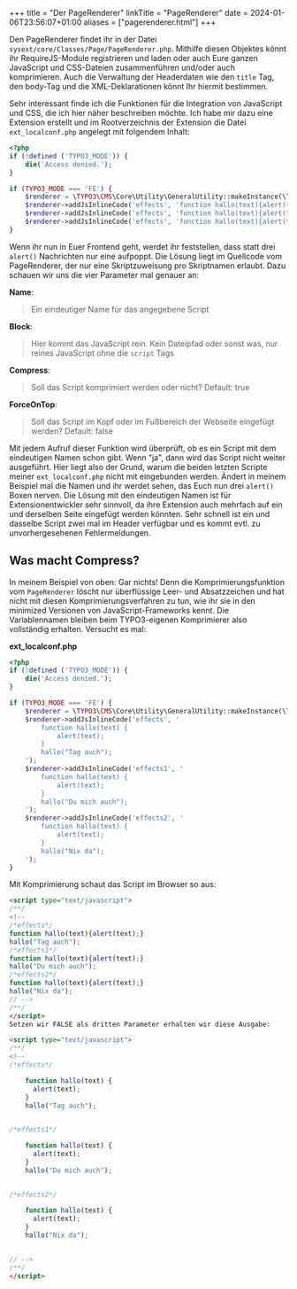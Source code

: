 +++
title = "Der PageRenderer"
linkTitle = "PageRenderer"
date = 2024-01-06T23:56:07+01:00
aliases = ["pagerenderer.html"]
+++

Den PageRenderer findet ihr in der Datei `sysext/core/Classes/Page/PageRenderer.php`. Mithilfe diesen Objektes könnt ihr RequireJS-Module registrieren und laden oder auch Eure ganzen JavaScript und CSS-Dateien zusammenführen und/oder auch komprimieren. Auch die Verwaltung der Headerdaten wie den `title` Tag, den body-Tag und die XML-Deklarationen könnt
Ihr hiermit bestimmen.

Sehr interessant finde ich die Funktionen für die Integration von JavaScript und CSS, die ich hier näher beschreiben möchte. Ich habe mir dazu eine Extension erstellt und im Rootverzeichnis der Extension die Datei `ext_localconf.php` angelegt mit folgendem Inhalt:

```php
<?php
if (!defined ('TYPO3_MODE')) {
    die('Access denied.');
}

if (TYPO3_MODE === 'FE') {
    $renderer = \TYPO3\CMS\Core\Utility\GeneralUtility::makeInstance(\TYPO3\CMS\Core\Page\PageRenderer::class);
    $renderer->addJsInlineCode('effects', 'function hallo(text){alert(text);}hallo("Tag auch");');
    $renderer->addJsInlineCode('effects', 'function hallo(text){alert(text);}hallo("Du mich auch");');
    $renderer->addJsInlineCode('effects', 'function hallo(text){alert(text);}hallo("Nix da");');
}
```

Wenn ihr nun in Euer Frontend geht, werdet ihr feststellen, dass statt drei `alert()` Nachrichten nur eine aufpoppt. Die Lösung liegt im Quellcode vom PageRenderer, der nur eine Skriptzuweisung pro Skriptnamen erlaubt. Dazu schauen wir uns die vier Parameter mal genauer an:

**Name**: 
> Ein eindeutiger Name für das angegebene Script

**Block**:
> Hier kommt das JavaScript rein. Kein Dateipfad oder sonst was, nur reines JavaScript ohne die `script` Tags

**Compress**:
> Soll das Script komprimiert werden oder nicht? Default: true

**ForceOnTop**:
> Soll das Script im Kopf oder im Fußbereich der Webseite eingefügt werden? Default: false

Mit jedem Aufruf dieser Funktion wird überprüft, ob es ein Script mit dem eindeutigen Namen schon gibt. Wenn "ja", dann wird das Script nicht weiter ausgeführt. Hier liegt also der Grund, warum die beiden letzten Scripte meiner `ext_localconf.php` nicht mit eingebunden werden. Ändert in meinem Beispiel mal die Namen und ihr werdet sehen, das Euch nun drei `alert()` Boxen nerven. Die Lösung mit den eindeutigen Namen ist für Extensionentwickler sehr sinnvoll, da ihre Extension auch mehrfach auf ein und derselben Seite eingefügt werden könnten. Sehr schnell ist ein und dasselbe Script zwei mal im Header verfügbar und es kommt evtl. zu unvorhergesehenen Fehlermeldungen.

## Was macht Compress?

In meinem Beispiel von oben: Gar nichts! Denn die Komprimierungsfunktion vom `PageRenderer` löscht nur überflüssige Leer- und Absatzzeichen und hat nicht mit diesen Komprimierungsverfahren zu tun, wie ihr sie in den minimized Versionen von JavaScript-Frameworks kennt. Die Variablennamen bleiben beim TYPO3-eigenen Komprimierer also vollständig erhalten. Versucht es mal:

**ext_localconf.php**

```php
<?php
if (!defined ('TYPO3_MODE')) {
    die('Access denied.');
}

if (TYPO3_MODE === 'FE') {
    $renderer = \TYPO3\CMS\Core\Utility\GeneralUtility::makeInstance(\TYPO3\CMS\Core\Page\PageRenderer::class);;
    $renderer->addJsInlineCode('effects', '
        function hallo(text) {
            alert(text);
        }
        hallo("Tag auch");
    ');
    $renderer->addJsInlineCode('effects1', '
        function hallo(text) {
            alert(text);
        }
        hallo("Du mich auch");
    ');
    $renderer->addJsInlineCode('effects2', '
        function hallo(text) {
            alert(text);
        }
        hallo("Nix da");
    ');
}
```

Mit Komprimierung schaut das Script im Browser so aus:

```html
<script type="text/javascript">
/**/
<!-- 
/*effects*/
function hallo(text){alert(text);}
hallo("Tag auch");
/*effects1*/
function hallo(text){alert(text);}
hallo("Du mich auch");
/*effects2*/
function hallo(text){alert(text);}
hallo("Nix da");
// -->
/**/
</script>
Setzen wir FALSE als dritten Parameter erhalten wir diese Ausgabe:

<script type="text/javascript">
/**/
<!-- 
/*effects*/

    function hallo(text) {
      alert(text);
    }
    hallo("Tag auch");
  

/*effects1*/

    function hallo(text) {
      alert(text);
    }
    hallo("Du mich auch");
  

/*effects2*/

    function hallo(text) {
      alert(text);
    }
    hallo("Nix da");
  

// -->
/**/
</script>
```
